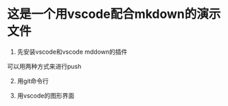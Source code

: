 # 这是一个用vscode配合mkdown的演示文件
1. 先安装vscode和vscode mddown的插件


可以用两种方式来进行push

2. 用git命令行




0. 用vscode的图形界面



